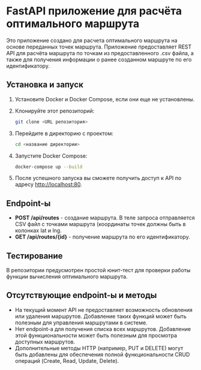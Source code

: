 # FastAPI приложение для расчёта оптимального маршрута

Это приложение создано для расчета оптимального маршрута на основе переданных точек маршрута. Приложение предоставляет REST API для расчёта маршрута по точкам из предоставленного .csv файла, а также для получения информации о ранее созданном маршруте по его идентификатору.

## Установка и запуск

1. Установите Docker и Docker Compose, если они еще не установлены.
2. Клонируйте этот репозиторий:

   ```bash
   git clone <URL репозитория>
   ```

3. Перейдите в директорию с проектом:

   ```bash
   cd <название директории>
   ```

4. Запустите Docker Compose:

   ```bash
   docker-compose up --build
   ```

5. После успешного запуска вы сможете получить доступ к API по адресу [http://localhost:80](http://localhost:80).

## Endpoint-ы

- **POST /api/routes** - создание маршрута. В теле запроса отправляется CSV файл с точками маршрута (координаты точек должны быть в колонках lat и lng.
- **GET /api/routes/{id}** - получение маршрута по его идентификатору.

## Тестирование

В репозитории предусмотрен простой юнит-тест для проверки работы функции вычисления оптимального маршрута.

## Отсутствующие endpoint-ы и методы

- На текущий момент API не предоставляет возможность обновления или удаления маршрутов. Добавление таких функций может быть полезным для управления маршрутами в системе.
- Нет endpoint-а для получения списка всех маршрутов. Добавление этой функциональности может быть полезным для просмотра доступных маршрутов.
- Дополнительные методы HTTP (например, PUT и DELETE) могут быть добавлены для обеспечения полной функциональности CRUD операций (Create, Read, Update, Delete).
